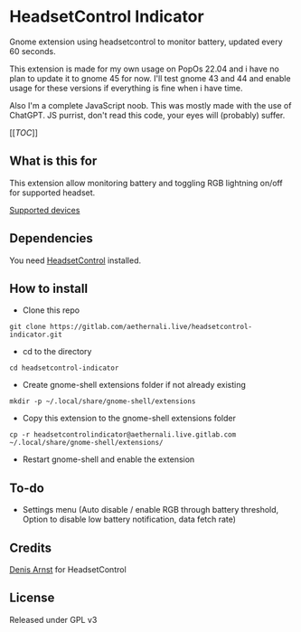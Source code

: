 # HeadsetControl Indicator

Gnome extension using headsetcontrol to monitor battery, updated every 60 seconds.

This extension is made for my own usage on PopOs 22.04 and i have no plan to update it to gnome 45 for now. I'll test gnome 43 and 44 and enable usage for these versions if everything is fine when i have time.

Also I'm a complete JavaScript noob. This was mostly made with the use of ChatGPT. JS purrist, don't read this code, your eyes will (probably) suffer.

[[_TOC_]]

## What is this for

This extension allow monitoring battery and toggling RGB lightning on/off for supported headset.

[Supported devices](https://github.com/Sapd/HeadsetControl#supported-headsets)

## Dependencies

You need [HeadsetControl](https://github.com/Sapd/HeadsetControl#building) installed.

## How to install

- Clone this repo

`git clone https://gitlab.com/aethernali.live/headsetcontrol-indicator.git`

- cd to the directory

`cd headsetcontrol-indicator`

- Create gnome-shell extensions folder if not already existing

`mkdir -p ~/.local/share/gnome-shell/extensions`

- Copy this extension to the gnome-shell extensions folder

`cp -r headsetcontrolindicator@aethernali.live.gitlab.com ~/.local/share/gnome-shell/extensions/`

- Restart gnome-shell and enable the extension
 
## To-do

- Settings menu (Auto disable / enable RGB through battery threshold, Option to disable low battery notification, data fetch rate)

## Credits

[Denis Arnst](https://github.com/Sapd) for HeadsetControl

## License

Released under GPL v3